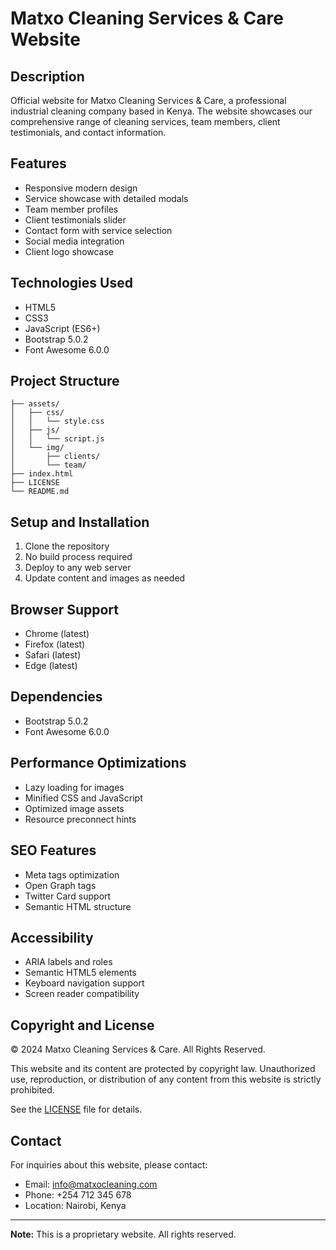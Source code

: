 # Matxo Cleaning Services & Care Website

## Description
Official website for Matxo Cleaning Services & Care, a professional industrial cleaning company based in Kenya. The website showcases our comprehensive range of cleaning services, team members, client testimonials, and contact information.

## Features
- Responsive modern design
- Service showcase with detailed modals
- Team member profiles
- Client testimonials slider
- Contact form with service selection
- Social media integration
- Client logo showcase

## Technologies Used
- HTML5
- CSS3
- JavaScript (ES6+)
- Bootstrap 5.0.2
- Font Awesome 6.0.0

## Project Structure
```
├── assets/
│   ├── css/
│   │   └── style.css
│   ├── js/
│   │   └── script.js
│   └── img/
│       ├── clients/
│       └── team/
├── index.html
├── LICENSE
└── README.md
```

## Setup and Installation
1. Clone the repository
2. No build process required
3. Deploy to any web server
4. Update content and images as needed

## Browser Support
- Chrome (latest)
- Firefox (latest)
- Safari (latest)
- Edge (latest)

## Dependencies
- Bootstrap 5.0.2
- Font Awesome 6.0.0

## Performance Optimizations
- Lazy loading for images
- Minified CSS and JavaScript
- Optimized image assets
- Resource preconnect hints

## SEO Features
- Meta tags optimization
- Open Graph tags
- Twitter Card support
- Semantic HTML structure

## Accessibility
- ARIA labels and roles
- Semantic HTML5 elements
- Keyboard navigation support
- Screen reader compatibility

## Copyright and License
© 2024 Matxo Cleaning Services & Care. All Rights Reserved.

This website and its content are protected by copyright law. Unauthorized use, reproduction, or distribution of any content from this website is strictly prohibited.

See the [LICENSE](LICENSE) file for details.

## Contact
For inquiries about this website, please contact:
- Email: info@matxocleaning.com
- Phone: +254 712 345 678
- Location: Nairobi, Kenya

---
**Note:** This is a proprietary website. All rights reserved.
